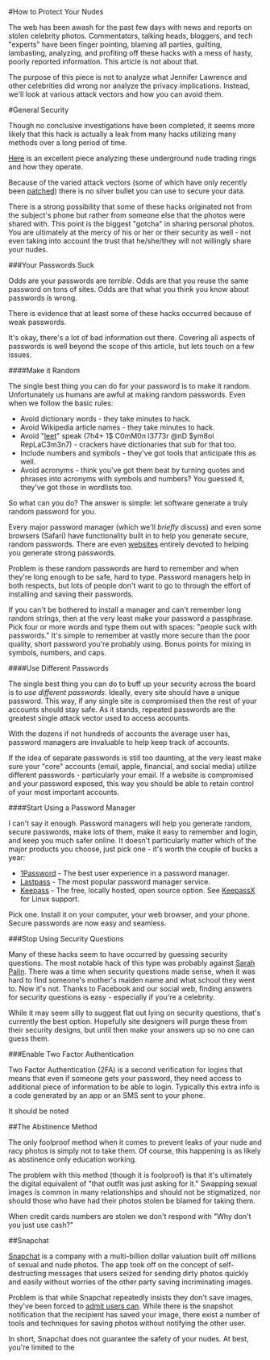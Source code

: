 #How to Protect Your Nudes

The web has been awash for the past few days with news and reports on stolen celebrity photos. Commentators, talking heads, bloggers, and tech "experts" have been finger pointing, blaming all parties, guilting, lambasting, analyzing, and profiting off these hacks with a mess of hasty, poorly reported information. This article is not about that.

The purpose of this piece is not to analyze what Jennifer Lawrence and other celebrities did wrong nor analyze the privacy implications. Instead, we'll look at various attack vectors and how you can avoid them.

#General Security

Though no conclusive investigations have been completed, it seems more likely that this hack is actually a leak from many hacks utilizing many methods over a long period of time.

[Here](https://www.nikcub.com/posts/notes-on-the-celebrity-data-theft/) is an excellent piece analyzing these underground nude trading rings and how they operate.

Because of the varied attack vectors (some of which have only recently been [patched](http://thenextweb.com/apple/2014/09/01/this-could-be-the-apple-icloud-flaw-that-led-to-celebrity-photos-being-leaked/)) there is no silver bullet you can use to secure your data.

There is a strong possibility that some of these hacks originated not from the subject's phone but rather from someone else that the photos were shared with. This point is the biggest "gotcha" in sharing personal photos. You are ultimately at the mercy of his or her or their security as well - not even taking into account the trust that he/she/they will not willingly share your nudes. 

###Your Passwords Suck

Odds are your passwords are _terrible_. Odds are that you reuse the same password on tons of sites. Odds are that what you think you know about passwords is wrong. 

There is evidence that at least some of these hacks occurred because of weak passwords.

It's okay, there's a lot of bad information out there. Covering all aspects of passwords is well beyond the scope of this article, but lets touch on a few issues.

####Make it Random

The single best thing you can do for your password is to make it random. Unfortunately us humans are awful at making random passwords. Even when we follow the basic rules: 
* Avoid dictionary words - they take minutes to hack.
* Avoid Wikipedia article names - they take minutes to hack. 
* Avoid "[leet](https://en.wikipedia.org/wiki/Leet)" speak (7h4+ 1$ C0mM0n l3773r @nD $ym8ol RepLaC3m3n7) - crackers have dictionaries that sub for that too.
* Include numbers and symbols - they've got tools that anticipate this as well.
* Avoid acronyms - think you've got them beat by turning quotes and phrases into acronyms with symbols and numbers? You guessed it, they've got those in wordlists too.

So what can you do? The answer is simple: let software generate a truly random password for you.

Every major password manager (which we'll _briefly_ discuss) and even some browsers (Safari) have functionality built in to help you generate secure, random passwords. There are even [websites](http://passwordsgenerator.net/) entirely devoted to helping you generate strong passwords. 

Problem is these random passwords are hard to remember and when they're long enough to be safe, hard to type. Password managers help in both respects, but lots of people don't want to go to through the effort of installing and saving their passwords.

If you can't be bothered to install a manager and can't remember long random strings, then at the very least make your password a passphrase. Pick four or more words and type them out with spaces: "people suck with passwords." It's simple to remember at vastly more secure than the poor quality, short password you're probably using. Bonus points for mixing in symbols, numbers, and caps.

####Use Different Passwords

The single best thing you can do to buff up your security across the board is to _use different passwords_. Ideally, every site should have a unique password. This way, if any single site is compromised then the rest of your accounts should stay safe. As it stands, repeated passwords are the greatest single attack vector used to access accounts.

With the dozens if not hundreds of accounts the average user has, password managers are invaluable to help keep track of accounts.

If the idea of separate passwords is still too daunting, at the very least make sure your "core" accounts (email, apple, financial, and social media) utilize different passwords - particularly your email. If a website is compromised and your password exposed, this way you should be able to retain control of your most important accounts.

####Start Using a Password Manager

I can't say it enough. Password managers will help you generate random, secure passwords, make lots of them, make it easy to remember and login, and keep you much safer online. It doesn't particularly matter which of the major products you choose, just pick one - it's worth the couple of bucks a year:

* [1Password](https://agilebits.com/onepassword) - The best user experience in a password manager.
* [Lastpass](https://lastpass.com/) - The most popular password manager service.
* [Keepass](http://keepass.info/) - The free, locally hosted, open source option. See [KeepassX](https://www.keepassx.org/) for Linux support.

Pick one. Install it on your computer, your web browser, and your phone. Secure passwords are now easy and seamless.

###Stop Using Security Questions

Many of these hacks seem to have occurred by guessing security questions. The most notable hack of this type was probably against [Sarah Palin](https://en.wikipedia.org/wiki/Sarah_Palin_email_hack). There was a time when security questions made sense, when it was hard to find someone's mother's maiden name and what school they went to. Now it's not. Thanks to Facebook and our social web, finding answers for security questions is easy - especially if you're a celebrity.

While it may seem silly to suggest flat out lying on security questions, that's currently the best option. Hopefully site designers will purge these from their security designs, but until then make your answers up so no one can guess them.

###Enable Two Factor Authentication

Two Factor Authentication (2FA) is a second verification for logins that means that even if someone gets your password, they need access to additional piece of information to be able to login. Typically this extra info is a code generated by an app or an SMS sent to your phone.

It should be noted

##The Abstinence Method

The only foolproof method when it comes to prevent leaks of your nude and racy photos is simply not to take them. Of course, this happening is as likely as abstinence only education working.

The problem with this method (though it is foolproof) is that it's ultimately the digital equivalent of "that outfit was just asking for it." Swapping sexual images is common in many relationships and should not be stigmatized, nor should those who have had their photos stolen be blamed for taking them.

When credit cards numbers are stolen we don't respond with "Why don't you just use cash?"

##Snapchat

[Snapchat](https://www.snapchat.com/) is a company with a multi-billion dollar valuation built off millions of sexual and nude photos. The app took off on the concept of self-destructing messages that users seized for sending dirty photos quickly and easily without worries of the other party saving incriminating images.

Problem is that while Snapchat repeatedly insists they don't save images, they've been forced to [admit users can](http://blog.snapchat.com/post/88578064510/our-agreement-with-the-maryland-attorney-general). While there is the snapshot notification that the recipient has saved your image, there exist a number of tools and techniques for saving photos without notifying the other user.

In short, Snapchat does not guarantee the safety of your nudes. At best, you're limited to the 